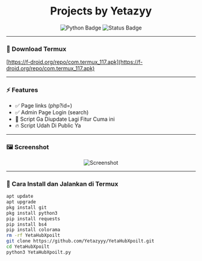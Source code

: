 <h1 align="center">
  Projects by Yetazyy
</h1>

<p align="center">
  <img src="https://img.shields.io/badge/Python-3.x-blue?style=for-the-badge&logo=python&logoColor=white" alt="Python Badge" />
  <img src="https://img.shields.io/badge/Status-Active-success?style=for-the-badge" alt="Status Badge" />
</p>

<hr />

### 📁 Download Termux
[https://f-droid.org/repo/com.termux_117.apk](https://f-droid.org/repo/com.termux_117.apk)

---
### ⚡ Features
- ✅ Page links (php?id=)
- ✅ Admin Page Login (search)
- 📌 Script Ga Diupdate Lagi Fitur Cuma ini
- 🔥 Script Udah Di Public Ya 

---

### 🖼️ Screenshot
<p align="center">
  <img src="https://github.com/Yetazyyy/YetaHubXpoilt/blob/main/Screenshot_2025-09-08-12-30-00-969_ru.iiec.pydroid3-edit.jpg?raw=true" alt="Screenshot" style="max-width: 100%; height: auto;" />
</p>

---

### 📱 Cara Install dan Jalankan di Termux

```bash
apt update
apt upgrade
pkg install git
pkg install python3
pip install requests
pip install bs4
pip install colorama
rm -rf YetaHubXpoilt
git clone https://github.com/Yetazyyy/YetaHubXpoilt.git
cd YetaHubXpoilt
python3 YetaHubXpoilt.py

